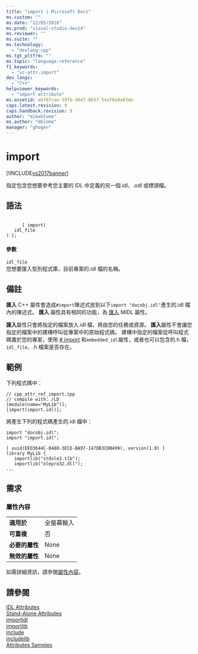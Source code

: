```yaml
---
title: "import | Microsoft Docs"
ms.custom: ""
ms.date: "12/05/2016"
ms.prod: "visual-studio-dev14"
ms.reviewer: ""
ms.suite: ""
ms.technology: 
  - "devlang-cpp"
ms.tgt_pltfrm: ""
ms.topic: "language-reference"
f1_keywords: 
  - "vc-attr.import"
dev_langs: 
  - "C++"
helpviewer_keywords: 
  - "import attribute"
ms.assetid: ebf07cae-39fb-4047-8b57-54af0a9a83de
caps.latest.revision: 9
caps.handback.revision: 9
author: "mikeblome"
ms.author: "mblome"
manager: "ghogen"
---
```

# import
[!INCLUDE[vs2017banner](../assembler/inline/includes/vs2017banner.md)]

指定包含您想要參考您主要的 IDL 中定義的另一個.idl、.odl 或標頭檔。  
  
## 語法  
  
```  
  
      [ import(  
   idl_file  
) ];  
```  
  
#### 參數  
 `idl_file`  
 您想要匯入型別程式庫，目前專案的.idl 檔的名稱。  
  
## 備註  
 **匯入** C\+\+ 屬性會造成`#import`陳述式放到以下`import "docobj.idl"`產生的.idl 檔內的陳述式。  **匯入** 屬性具有相同的功能，為 [匯入](http://msdn.microsoft.com/library/windows/desktop/aa367047) MIDL 屬性。  
  
 **匯入**屬性只會將指定的檔案放入.idl 檔，將由您的任務或資源。 **匯入**屬性不會讓您指定的檔案中的建構呼叫從專案中的原始程式碼。  建構中指定的檔案從呼叫程式碼置於您的專案，使用 [\# import](../preprocessor/hash-import-directive-cpp.md) 和`embedded_idl`屬性，或者也可以包含的.h 檔， `idl_file`、.h 檔案是否存在。  
  
## 範例  
 下列程式碼中：  
  
```  
// cpp_attr_ref_import.cpp  
// compile with: /LD  
[module(name="MyLib")];  
[import(import.idl)];  
```  
  
 將產生下列的程式碼產生的.idl 檔中：  
  
```  
import "docobj.idl";  
import "import.idl";  
  
[ uuid(EED3644C-8488-3ECD-BA97-147DB3CDB499), version(1.0) ]  
library MyLib {  
   importlib("stdole2.tlb");  
   importlib("olepro32.dll");  
...  
```  
  
## 需求  
  
### 屬性內容  
  
|||  
|-|-|  
|**適用於**|全螢幕輸入|  
|**可重複**|否|  
|**必要的屬性**|None|  
|**無效的屬性**|None|  
  
 如需詳細資訊，請參閱[屬性內容](../windows/attribute-contexts.md)。  
  
## 請參閱  
 [IDL Attributes](../windows/idl-attributes.md)   
 [Stand\-Alone Attributes](../windows/stand-alone-attributes.md)   
 [importidl](../windows/importidl.md)   
 [importlib](../windows/importlib.md)   
 [include](../windows/include-cpp.md)   
 [includelib](../windows/includelib-cpp.md)   
 [Attributes Samples](http://msdn.microsoft.com/zh-tw/558ebdb2-082f-44dc-b442-d8d33bf7bdb8)